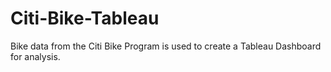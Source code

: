 # Citi-Bike-Tableau
Bike data from the Citi Bike Program is used to create a Tableau Dashboard for analysis.

